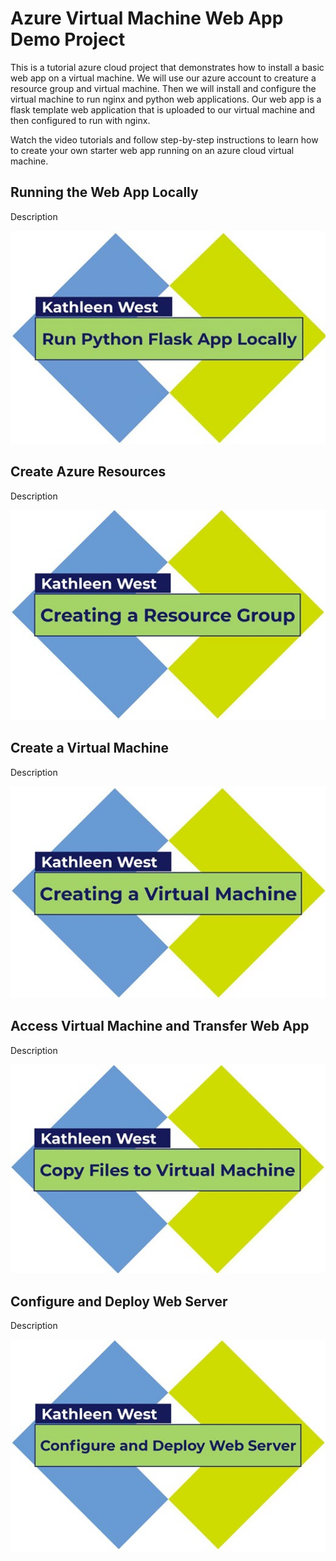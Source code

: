 # Azure Virtual Machine Web App Demo Project
 
 This is a tutorial azure cloud project that demonstrates how to install a basic web app on a virtual machine. We will use our azure account to creature a resource group and virtual machine. Then we will install and configure the virtual machine to run nginx and python web applications. Our web app is a flask template web application that is uploaded to our virtual machine and then configured to run with nginx.
 
 Watch the video tutorials and follow step-by-step instructions to learn how to create your own starter web app running on an azure cloud virtual machine.

## Running the Web App Locally

Description

[![Watch the tutorial video](/images/RunFlaskPythonLocallyPoster.jpg)](https://youtu.be/vriPs8FYYSU "How to run Flask Python web app locally")

## Create Azure Resources

Description

[![Watch the tutorial video](/images/CreateResourceGroupPoster.jpg)](https://youtu.be/7cv4tIqOJAo "How to Create a Resource Group")

## Create a Virtual Machine

Description

[![Watch the tutorial video](/images/CreateVirtualMachinePoster.jpg)](https://youtu.be/oKk8BR2s7Ho "How to Create a Virtual Machine")

## Access Virtual Machine and Transfer Web App

Description

[![Watch the tutorial video](/images/CopyFilesToVirtualMachinePoster.jpg)](https://youtu.be/6_ZMbPsve20 "How to Copy Files to a Virtual Machine")

## Configure and Deploy Web Server

Description

[![Watch the tutorial video](/images/ConfigureandDeployWebServerPoster.jpg)](https://youtu.be/xZwO4P_xj9E "How to Configure and Deploy a Web Server")
